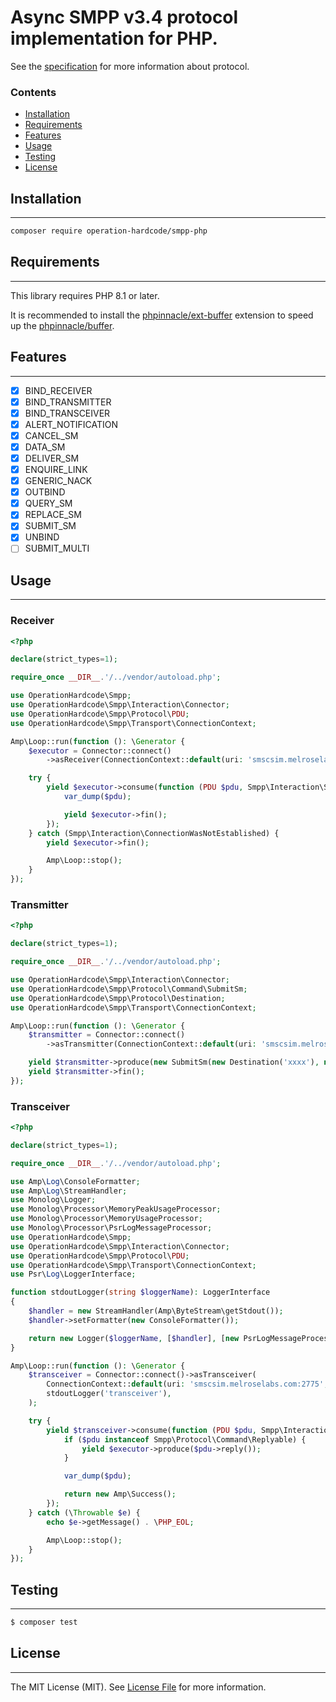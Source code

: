 # Async SMPP v3.4 protocol implementation for PHP.

See the [specification](https://smpp.org/SMPP_v3_4_Issue1_2.pdf) for more information about protocol.

### Contents

- [Installation](#installation)
- [Requirements](#requirements)
- [Features](#features)
- [Usage](#usage)
- [Testing](#testing)
- [License](#license)

## Installation

--------

```bash
composer require operation-hardcode/smpp-php
```

## Requirements

--------

This library requires PHP 8.1 or later.

It is recommended to install the [phpinnacle/ext-buffer](https://github.com/phpinnacle/ext-buffer) extension to speed up the [phpinnacle/buffer](https://github.com/phpinnacle/buffer).

## Features

--------

- [x] BIND_RECEIVER
- [x] BIND_TRANSMITTER
- [x] BIND_TRANSCEIVER
- [x] ALERT_NOTIFICATION
- [x] CANCEL_SM
- [x] DATA_SM
- [x] DELIVER_SM
- [x] ENQUIRE_LINK
- [x] GENERIC_NACK
- [x] OUTBIND
- [x] QUERY_SM
- [x] REPLACE_SM
- [x] SUBMIT_SM
- [x] UNBIND
- [ ] SUBMIT_MULTI

## Usage

--------

### Receiver

```php
<?php

declare(strict_types=1);

require_once __DIR__.'/../vendor/autoload.php';

use OperationHardcode\Smpp;
use OperationHardcode\Smpp\Interaction\Connector;
use OperationHardcode\Smpp\Protocol\PDU;
use OperationHardcode\Smpp\Transport\ConnectionContext;

Amp\Loop::run(function (): \Generator {
    $executor = Connector::connect()
        ->asReceiver(ConnectionContext::default(uri: 'smscsim.melroselabs.com:2775', systemId: '900238', password: 'c58775'));

    try {
        yield $executor->consume(function (PDU $pdu, Smpp\Interaction\SmppExecutor $executor): \Generator {
            var_dump($pdu);

            yield $executor->fin();
        });
    } catch (Smpp\Interaction\ConnectionWasNotEstablished) {
        yield $executor->fin();

        Amp\Loop::stop();
    }
});
```

### Transmitter

```php
<?php

declare(strict_types=1);

require_once __DIR__.'/../vendor/autoload.php';

use OperationHardcode\Smpp\Interaction\Connector;
use OperationHardcode\Smpp\Protocol\Command\SubmitSm;
use OperationHardcode\Smpp\Protocol\Destination;
use OperationHardcode\Smpp\Transport\ConnectionContext;

Amp\Loop::run(function (): \Generator {
    $transmitter = Connector::connect()
        ->asTransmitter(ConnectionContext::default(uri: 'smscsim.melroselabs.com:2775', systemId: '900238', password: 'c58775'));

    yield $transmitter->produce(new SubmitSm(new Destination('xxxx'), new Destination('xxxxx'), 'Hello, world'));
    yield $transmitter->fin();
});
```

### Transceiver

```php
<?php

declare(strict_types=1);

require_once __DIR__.'/../vendor/autoload.php';

use Amp\Log\ConsoleFormatter;
use Amp\Log\StreamHandler;
use Monolog\Logger;
use Monolog\Processor\MemoryPeakUsageProcessor;
use Monolog\Processor\MemoryUsageProcessor;
use Monolog\Processor\PsrLogMessageProcessor;
use OperationHardcode\Smpp;
use OperationHardcode\Smpp\Interaction\Connector;
use OperationHardcode\Smpp\Protocol\PDU;
use OperationHardcode\Smpp\Transport\ConnectionContext;
use Psr\Log\LoggerInterface;

function stdoutLogger(string $loggerName): LoggerInterface
{
    $handler = new StreamHandler(Amp\ByteStream\getStdout());
    $handler->setFormatter(new ConsoleFormatter());

    return new Logger($loggerName, [$handler], [new PsrLogMessageProcessor(), new MemoryUsageProcessor(), new MemoryPeakUsageProcessor()]);
}

Amp\Loop::run(function (): \Generator {
    $transceiver = Connector::connect()->asTransceiver(
        ConnectionContext::default(uri: 'smscsim.melroselabs.com:2775', systemId: '900238', password: 'c58775'),
        stdoutLogger('transceiver'),
    );

    try {
        yield $transceiver->consume(function (PDU $pdu, Smpp\Interaction\SmppExecutor $executor): \Generator {
            if ($pdu instanceof Smpp\Protocol\Command\Replyable) {
                yield $executor->produce($pdu->reply());
            }

            var_dump($pdu);

            return new Amp\Success();
        });
    } catch (\Throwable $e) {
        echo $e->getMessage() . \PHP_EOL;

        Amp\Loop::stop();
    }
});
```

## Testing

--------

``` bash
$ composer test
```  

## License

--------

The MIT License (MIT). See [License File](LICENSE) for more information.